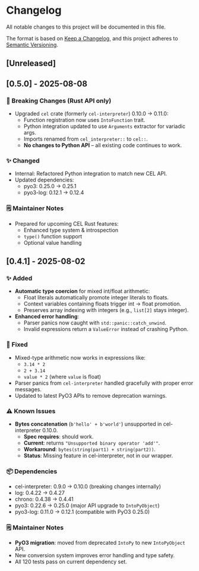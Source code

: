 # Changelog

All notable changes to this project will be documented in this file.

The format is based on [Keep a Changelog](https://keepachangelog.com/en/1.0.0/),
and this project adheres to [Semantic Versioning](https://semver.org/spec/v2.0.0.html).

## [Unreleased]


## [0.5.0] - 2025-08-08

### 🚨 Breaking Changes (Rust API only)
- Upgraded `cel` crate (formerly `cel-interpreter`) 0.10.0 → 0.11.0:
  - Function registration now uses `IntoFunction` trait.
  - Python integration updated to use `Arguments` extractor for variadic args.
  - Imports renamed from `cel_interpreter::` to `cel::`.
  - **No changes to Python API** – all existing code continues to work.

### ✨ Changed
- Internal: Refactored Python integration to match new CEL API.
- Updated dependencies:
  - pyo3: 0.25.0 → 0.25.1
  - pyo3-log: 0.12.1 → 0.12.4

### 🗒 Maintainer Notes
- Prepared for upcoming CEL Rust features:
  - Enhanced type system & introspection
  - `type()` function support
  - Optional value handling

## [0.4.1] - 2025-08-02

### ✨ Added
- **Automatic type coercion** for mixed int/float arithmetic:
  - Float literals automatically promote integer literals to floats.
  - Context variables containing floats trigger int → float promotion.
  - Preserves array indexing with integers (e.g., `list[2]` stays integer).
- **Enhanced error handling**:
  - Parser panics now caught with `std::panic::catch_unwind`.
  - Invalid expressions return a `ValueError` instead of crashing Python.

### 🐛 Fixed
- Mixed-type arithmetic now works in expressions like:
  - `3.14 * 2`
  - `2 + 3.14`
  - `value * 2` (where `value` is float)
- Parser panics from `cel-interpreter` handled gracefully with proper error messages.
- Updated to latest PyO3 APIs to remove deprecation warnings.

### ⚠ Known Issues
- **Bytes concatenation** (`b'hello' + b'world'`) unsupported in cel-interpreter 0.10.0.
  - **Spec requires**: should work.
  - **Current**: returns `"Unsupported binary operator 'add'"`.
  - **Workaround**: `bytes(string(part1) + string(part2))`.
  - **Status**: Missing feature in cel-interpreter, not in our wrapper.

### 📦 Dependencies
- cel-interpreter: 0.9.0 → 0.10.0 (breaking changes internally)
- log: 0.4.22 → 0.4.27
- chrono: 0.4.38 → 0.4.41
- pyo3: 0.22.6 → 0.25.0 (major API upgrade to `IntoPyObject`)
- pyo3-log: 0.11.0 → 0.12.1 (compatible with PyO3 0.25.0)

### 🗒 Maintainer Notes
- **PyO3 migration**: moved from deprecated `IntoPy` to new `IntoPyObject` API.
- New conversion system improves error handling and type safety.
- All 120 tests pass on current dependency set.

